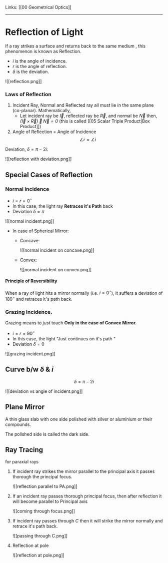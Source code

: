Links: [[00 Geometrical Optics]]
___
# Reflection of Light

If a ray strikes a surface and returns back to the same medium , this phenomenon is known as Reflection. 
- $i$ is the angle of incidence.
- $r$ is the angle of reflection.
- $\delta$ is the deviation.
  
![[reflection.png]]

### Laws of Reflection
1. Incident Ray, Normal and Reflected ray all must lie in the same plane (co-planar).
   Mathematically,
	- Let incident ray be $\vec{I}$, reflected ray be $\vec{R}$, and normal be $\vec{N}$
	  then, *$(\vec{I} \times \vec{R}) \cdot \vec{N} = 0$*
	  (this is called [[05 Scalar Triple Product|Box Product]])
2. Angle of Reflection = Angle of Incidence
   $$\angle r = \angle i$$

Deviation, $\delta = \pi - 2i$:

![[reflection with deviation.png]]

## Special Cases of Reflection
### Normal Incidence
- $i =r =0^\circ$
- In this case, the light ray **Retraces it's Path** back
- Deviation $\delta = \pi$
  
![[normal incident.png]]

- In case of Spherical Mirror:
	- Concave: 
	  
	  ![[normal incident on concave.png]]
	- Convex:
	  
	  ![[normal incident on convex.png]]

#### Principle of Reversibility
When a ray of light hits a mirror normally (i.e. $i = 0^\circ$), it suffers a deviation of $180^\circ$ and retraces it's path back.

### Grazing Incidence. 
Grazing means to *just* touch
**Only in the case of Convex Mirror.**
- $i =r =90^\circ$
- In this case, the light "Just continues on it's path "
- Deviation $\delta = 0$

![[grazing incident.png]]

## Curve b/w $\delta\ \&\ i$
$$\delta = \pi -2i$$

![[deviation vs angle of incident.png]]

## Plane Mirror
A thin glass slab with one side polished with silver or aluminium or their compounds. 

The polished side is called the dark side.   

## Ray Tracing 
for paraxial rays

1. If incident ray strikes the mirror parallel to the principal axis it passes thorough the principal focus.
   
   ![[reflection parallel to PA.png]]
   
2. If an incident ray passes thorough principal focus, then after reflection it will become parallel to Principal axis
   
   ![[coming through focus.png]]

3. If incident ray passes through $C$ then it will strike the mirror normally and retrace it's path back.
   
   ![[passing through C.png]]

4. Reflection at pole
   
   ![[reflection at pole.png]]